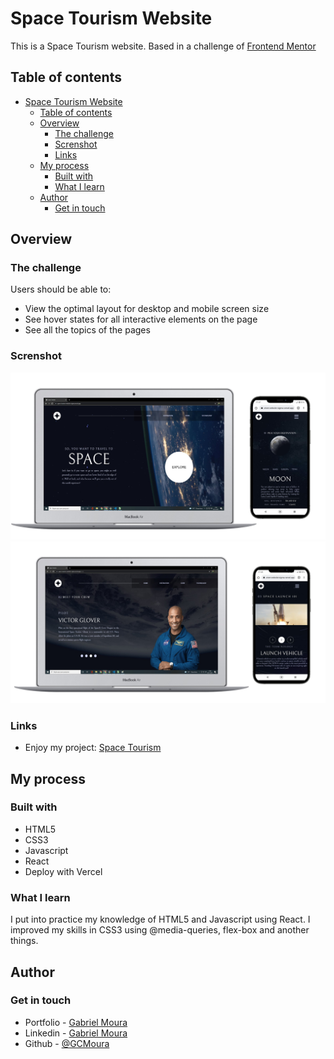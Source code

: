 # Space Tourism Website

This is a Space Tourism website. Based in a challenge of [Frontend Mentor](https://www.frontendmentor.io/challenges/space-tourism-multipage-website-gRWj1URZ3)

## Table of contents

- [Space Tourism Website](#space-tourism-website)
  - [Table of contents](#table-of-contents)
  - [Overview](#overview)
    - [The challenge](#the-challenge)
    - [Screnshot](#screnshot)
    - [Links](#links)
  - [My process](#my-process)
    - [Built with](#built-with)
    - [What I learn](#what-i-learn)
  - [Author](#author)
    - [Get in touch](#get-in-touch)

## Overview

### The challenge

Users should be able to:

- View the optimal layout for desktop and mobile screen size
- See hover states for all interactive elements on the page
- See all the topics of the pages

### Screnshot

![]('./../screenshot/screenshot-1.jpg)
![]('./../screenshot/screenshot-2.jpg)

### Links

- Enjoy my project: [Space Tourism](https://space-tourism-website-sigma.vercel.app/)

## My process

### Built with

- HTML5
- CSS3
- Javascript
- React
- Deploy with Vercel

### What I learn

  I put into practice my knowledge of HTML5 and Javascript using React. I improved my skills in CSS3 using @media-queries, flex-box and another things.

## Author

### Get in touch
- Portfolio - [Gabriel Moura](https://gcmoura-portfolio.netlify.app/)
- Linkedin - [Gabriel Moura](https://www.linkedin.com/in/gabriel-moura-developer/)
- Github - [@GCMoura](https://github.com/GCMoura)